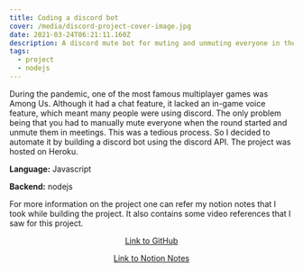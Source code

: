 ```yaml
---
title: Coding a discord bot
cover: /media/discord-project-cover-image.jpg
date: 2021-03-24T06:21:11.160Z
description: A discord mute bot for muting and unmuting everyone in the voice channel
tags:
  - project
  - nodejs
---
```

During the pandemic, one of the most famous multiplayer games was Among Us. Although it had a chat feature, it lacked an in-game voice feature, which meant many people were using discord. The only problem being that you had to manually mute everyone when the round started and unmute them in meetings. This was a tedious process. So I decided to automate it by building a discord bot using the discord API. The project was hosted on Heroku.

**Language:** Javascript

**Backend:** nodejs

For more information on the project one can refer my notion notes that I took while building the project. It also contains some video references that I saw for this project.

<center>

[Link to GitHub](https://github.com/SarthakNarayan/discordMuteBot)

[Link to Notion Notes](https://www.notion.so/sarthaknarayan/Coding-a-discord-bot-a4012665fd7946dea5edf11192165c52)

</center>